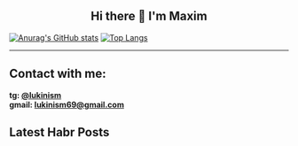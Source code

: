 ## <div style="text-align: center;"> Hi there 👋 I'm Maxim</div>

[![Anurag's GitHub stats](https://github-readme-stats.vercel.app/api?username=Enc44)](https://github.com/anuraghazra/github-readme-stats) [![Top Langs](https://github-readme-stats.vercel.app/api/top-langs/?username=Enc44)](https://github.com/anuraghazra/github-readme-stats)

___
## Contact with me:
**tg: [@lukinism](https://t.me/lukinism)  
gmail: lukinism69@gmail.com**

## Latest Habr Posts
<!-- BLOG-POST-LIST:START -->
<!-- BLOG-POST-LIST:END -->
